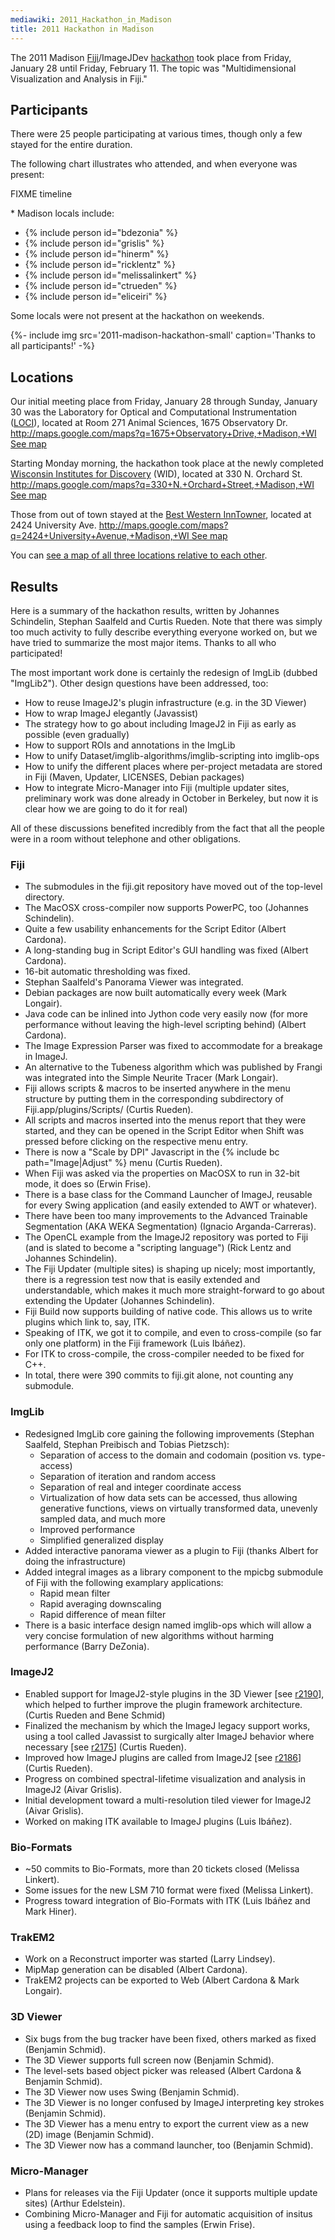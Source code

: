 ```yaml
---
mediawiki: 2011_Hackathon_in_Madison
title: 2011 Hackathon in Madison
---
```


The 2011 Madison [Fiji](/software/fiji)/ImageJDev [hackathon](/events/hackathons) took place from Friday, January 28 until Friday, February 11. The topic was "Multidimensional Visualization and Analysis in Fiji."

## Participants

There were 25 people participating at various times, though only a few stayed for the entire duration.

The following chart illustrates who attended, and when everyone was present:

FIXME timeline

<!--
<timeline> ImageSize = width:550 height:auto barincrement:20 PlotArea = left:25 right:25 top:15 bottom:30 TimeAxis = orientation:horizontal format:dd/mm/yyyy

Colors =

 id:c01 value:blue
 id:c02 value:red
 id:c03 value:green
 id:c04 value:black
 id:c05 value:magenta
 id:c06 value:teal
 id:c07 value:yelloworange
 id:c08 value:skyblue
 id:c09 value:claret
 id:c10 value:oceanblue
 id:c11 value:purple
 id:c12 value:powderblue
 id:c13 value:coral
 id:c14 value:redorange
 id:c15 value:kelleygreen
 id:c16 value:orange
 id:c17 value:lightpurple
 id:c18 value:tan2
 id:c19 value:gray(0.3)
 id:gridLine value:gray(0.5)
 id:canvas value:gray(0.8)
 id:grid1  value:gray(0.4)
 id:grid2  value:gray(0.2)

BackgroundColors = canvas:canvas AlignBars = justify

DateFormat = dd/mm/yyyy Period = from:27/01/2011 till:13/02/2011

ScaleMajor = increment:1 start:28/01/2011 unit:day grid:grid1 grid:white ScaleMinor = increment:1 start:28/01/2011 unit:day grid:grid2 grid:white

1.  Legend = orientation:vertical left:35 top:130

PlotData =

`  align:left anchor:from fontsize:M width:15 shift:(4,-6) textcolor:black`

LineData =

 at:27/01/2011 color:gridLine layer:back width:0.5
 at:28/01/2011 color:gridLine layer:back width:0.5
 at:29/01/2011 color:gridLine layer:back width:0.5
 at:30/01/2011 color:gridLine layer:back width:0.5
 at:31/01/2011 color:gridLine layer:back width:0.5
 at:01/02/2011 color:gridLine layer:back width:0.5
 at:02/02/2011 color:gridLine layer:back width:0.5
 at:03/02/2011 color:gridLine layer:back width:0.5
 at:04/02/2011 color:gridLine layer:back width:0.5
 at:05/02/2011 color:gridLine layer:back width:0.5
 at:06/02/2011 color:gridLine layer:back width:0.5
 at:07/02/2011 color:gridLine layer:back width:0.5
 at:08/02/2011 color:gridLine layer:back width:0.5
 at:09/02/2011 color:gridLine layer:back width:0.5
 at:10/02/2011 color:gridLine layer:back width:0.5
 at:11/02/2011 color:gridLine layer:back width:0.5
 at:12/02/2011 color:gridLine layer:back width:0.5
 at:13/02/2011 color:gridLine layer:back width:0.5

BarData=

 barset:Hackers

PlotData=

 width:15
 fontsize:M
 textcolor:white
 align:left
 anchor:from
 shift:(4,-4)
 color:black

 barSet:Hackers
 color:c01 from:06/02/2011 till:12/02/2011 text:"Larry Lindsey"
 color:c02 from:06/02/2011 till:12/02/2011 text:"Luis Ibanez"
 color:c03 from:04/02/2011 till:12/02/2011 text:"Ignacio Arganda-Carreras"
 color:c04 from:01/02/2011 till:10/02/2011 text:"Benjamin Schmid"
 color:c05 from:31/01/2011 till:07/02/2011 text:"Tobias Pietzsch"
 color:c06 from:30/01/2011 till:06/02/2011 text:"Mark Longair"
 color:c07 from:30/01/2011 till:05/02/2011 text:"Erwin Frise"
 color:c08 from:30/01/2011 till:04/02/2011 text:"Lee Kamentsky"
 color:c09 from:30/01/2011 till:04/02/2011 text:"Adam Fraser"
 color:c10 from:30/01/2011 till:04/02/2011 text:"Arthur Edelstein"
 color:c11 from:29/01/2011 till:05/02/2011 text:"Pavel Tomancak"
 color:c12 from:28/01/2011 till:13/02/2011 text:"Johannes Schindelin"
 color:c13 from:28/01/2011 till:12/02/2011 text:"Grant Harris"
 color:c14 from:28/01/2011 till:07/02/2011 text:"Stephan Saalfeld"
 color:c15 from:28/01/2011 till:03/02/2011 text:"Albert Cardona"
 color:c16 from:27/01/2011 till:13/02/2011 text:"Madison Locals*"
 color:c17 from:27/01/2011 till:09/02/2011 text:"Stephan Preibisch"
 color:c18 from:27/01/2011 till:29/01/2011 text:"Mark Rowley"
 color:c19 from:27/01/2011 till:29/01/2011 text:"Paul Barber"

</timeline>
-->

\* Madison locals include:

-   {% include person id="bdezonia" %}
-   {% include person id="grislis" %}
-   {% include person id="hinerm" %}
-   {% include person id="ricklentz" %}
-   {% include person id="melissalinkert" %}
-   {% include person id="ctrueden" %}
-   {% include person id="eliceiri" %}

Some locals were not present at the hackathon on weekends.

{%- include img src='2011-madison-hackathon-small' caption='Thanks to all participants!' -%}

## Locations

Our initial meeting place from Friday, January 28 through Sunday, January 30 was the Laboratory for Optical and Computational Instrumentation ([LOCI](/orgs/loci)), located at Room 271 Animal Sciences, 1675 Observatory Dr. [http://maps.google.com/maps?q=1675+Observatory+Drive,+Madison,+WI See map](http://maps.google.com/maps?q=1675+Observatory+Drive,+Madison,+WI_See_map)

Starting Monday morning, the hackathon took place at the newly completed [Wisconsin Institutes for Discovery](http://www.discovery.wisc.edu/) (WID), located at 330 N. Orchard St. [http://maps.google.com/maps?q=330+N.+Orchard+Street,+Madison,+WI See map](http://maps.google.com/maps?q=330+N.+Orchard+Street,+Madison,+WI_See_map)

Those from out of town stayed at the [Best Western InnTowner](http://www.inntowner.com/), located at 2424 University Ave. [http://maps.google.com/maps?q=2424+University+Avenue,+Madison,+WI See map](http://maps.google.com/maps?q=2424+University+Avenue,+Madison,+WI_See_map)

You can [see a map of all three locations relative to each other](http://maps.google.com/maps?saddr=2424+University+Avenue,+Madison,+WI&daddr=43.0724142,-89.4243605+to:1675+Observatory+Dr,+Madison,+WI+to:330+N+Orchard+Street,+Madison,+WI&dirflg=w).

## Results

Here is a summary of the hackathon results, written by Johannes Schindelin, Stephan Saalfeld and Curtis Rueden. Note that there was simply too much activity to fully describe everything everyone worked on, but we have tried to summarize the most major items. Thanks to all who participated!

The most important work done is certainly the redesign of ImgLib (dubbed "ImgLib2"). Other design questions have been addressed, too:

-   How to reuse ImageJ2's plugin infrastructure (e.g. in the 3D Viewer)
-   How to wrap ImageJ elegantly (Javassist)
-   The strategy how to go about including ImageJ2 in Fiji as early as possible (even gradually)
-   How to support ROIs and annotations in the ImgLib
-   How to unify Dataset/imglib-algorithms/imglib-scripting into imglib-ops
-   How to unify the different places where per-project metadata are stored in Fiji (Maven, Updater, LICENSES, Debian packages)
-   How to integrate Micro-Manager into Fiji (multiple updater sites, preliminary work was done already in October in Berkeley, but now it is clear how we are going to do it for real)

All of these discussions benefited incredibly from the fact that all the people were in a room without telephone and other obligations.

### Fiji

-   The submodules in the fiji.git repository have moved out of the top-level directory.
-   The MacOSX cross-compiler now supports PowerPC, too (Johannes Schindelin).
-   Quite a few usability enhancements for the Script Editor (Albert Cardona).
-   A long-standing bug in Script Editor's GUI handling was fixed (Albert Cardona).
-   16-bit automatic thresholding was fixed.
-   Stephan Saalfeld's Panorama Viewer was integrated.
-   Debian packages are now built automatically every week (Mark Longair).
-   Java code can be inlined into Jython code very easily now (for more performance without leaving the high-level scripting behind) (Albert Cardona).
-   The Image Expression Parser was fixed to accommodate for a breakage in ImageJ.
-   An alternative to the Tubeness algorithm which was published by Frangi was integrated into the Simple Neurite Tracer (Mark Longair).
-   Fiji allows scripts & macros to be inserted anywhere in the menu structure by putting them in the corresponding subdirectory of Fiji.app/plugins/Scripts/ (Curtis Rueden).
-   All scripts and macros inserted into the menus report that they were started, and they can be opened in the Script Editor when Shift was pressed before clicking on the respective menu entry.
-   There is now a "Scale by DPI" Javascript in the {% include bc path="Image|Adjust" %} menu (Curtis Rueden).
-   When Fiji was asked via the properties on MacOSX to run in 32-bit mode, it does so (Erwin Frise).
-   There is a base class for the Command Launcher of ImageJ, reusable for every Swing application (and easily extended to AWT or whatever).
-   There have been too many improvements to the Advanced Trainable Segmentation (AKA WEKA Segmentation) (Ignacio Arganda-Carreras).
-   The OpenCL example from the ImageJ2 repository was ported to Fiji (and is slated to become a "scripting language") (Rick Lentz and Johannes Schindelin).
-   The Fiji Updater (multiple sites) is shaping up nicely; most importantly, there is a regression test now that is easily extended and understandable, which makes it much more straight-forward to go about extending the Updater (Johannes Schindelin).
-   Fiji Build now supports building of native code. This allows us to write plugins which link to, say, ITK.
-   Speaking of ITK, we got it to compile, and even to cross-compile (so far only one platform) in the Fiji framework (Luis Ibáñez).
-   For ITK to cross-compile, the cross-compiler needed to be fixed for C++.
-   In total, there were 390 commits to fiji.git alone, not counting any submodule.

### ImgLib

-   Redesigned ImgLib core gaining the following improvements (Stephan Saalfeld, Stephan Preibisch and Tobias Pietzsch):
    -   Separation of access to the domain and codomain (position vs. type-access)
    -   Separation of iteration and random access
    -   Separation of real and integer coordinate access
    -   Virtualization of how data sets can be accessed, thus allowing generative functions, views on virtually transformed data, unevenly sampled data, and much more
    -   Improved performance
    -   Simplified generalized display
-   Added interactive panorama viewer as a plugin to Fiji (thanks Albert for doing the infrastructure)
-   Added integral images as a library component to the mpicbg submodule of Fiji with the following examplary applications:
    -   Rapid mean filter
    -   Rapid averaging downscaling
    -   Rapid difference of mean filter
-   There is a basic interface design named imglib-ops which will allow a very concise formulation of new algorithms without harming performance (Barry DeZonia).

### ImageJ2

-   Enabled support for ImageJ2-style plugins in the 3D Viewer \[see [r2190](http://trac.imagej.net/changeset/2190)\], which helped to further improve the plugin framework architecture. (Curtis Rueden and Bene Schmid)
-   Finalized the mechanism by which the ImageJ legacy support works, using a tool called Javassist to surgically alter ImageJ behavior where necessary \[see [r2175](http://trac.imagej.net/changeset/2175)\] (Curtis Rueden).
-   Improved how ImageJ plugins are called from ImageJ2 \[see [r2186](http://trac.imagej.net/changeset/2186)\] (Curtis Rueden).
-   Progress on combined spectral-lifetime visualization and analysis in ImageJ2 (Aivar Grislis).
-   Initial development toward a multi-resolution tiled viewer for ImageJ2 (Aivar Grislis).
-   Worked on making ITK available to ImageJ plugins (Luis Ibáñez).

### Bio-Formats

-   \~50 commits to Bio-Formats, more than 20 tickets closed (Melissa Linkert).
-   Some issues for the new LSM 710 format were fixed (Melissa Linkert).
-   Progress toward integration of Bio-Formats with ITK (Luis Ibáñez and Mark Hiner).

### TrakEM2

-   Work on a Reconstruct importer was started (Larry Lindsey).
-   MipMap generation can be disabled (Albert Cardona).
-   TrakEM2 projects can be exported to Web (Albert Cardona & Mark Longair).

### 3D Viewer

-   Six bugs from the bug tracker have been fixed, others marked as fixed (Benjamin Schmid).
-   The 3D Viewer supports full screen now (Benjamin Schmid).
-   The level-sets based object picker was released (Albert Cardona & Benjamin Schmid).
-   The 3D Viewer now uses Swing (Benjamin Schmid).
-   The 3D Viewer is no longer confused by ImageJ interpreting key strokes (Benjamin Schmid).
-   The 3D Viewer has a menu entry to export the current view as a new (2D) image (Benjamin Schmid).
-   The 3D Viewer now has a command launcher, too (Benjamin Schmid).

### Micro-Manager

-   Plans for releases via the Fiji Updater (once it supports multiple update sites) (Arthur Edelstein).
-   Combining Micro-Manager and Fiji for automatic acquisition of insitus using a feedback loop to find the samples (Erwin Frise).


